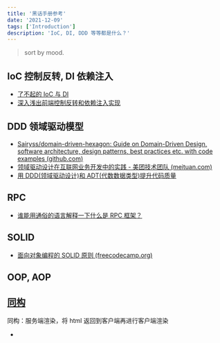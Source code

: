 ```yaml
---
title: '黑话手册参考'
date: '2021-12-09'
tags: ['Introduction']
description: 'IoC, DI, DDD 等等都是什么？'
---
```


> sort by mood.

## IoC 控制反转, DI 依赖注入

- [了不起的 IoC 与 DI](https://segmentfault.com/a/1190000023650518)
- [深入浅出前端控制反转和依赖注入实现](https://juejin.cn/post/7046927021028409351)

## DDD 领域驱动模型

- [Sairyss/domain-driven-hexagon: Guide on Domain-Driven Design, software architecture, design patterns, best practices etc. with code examples (github.com)](https://github.com/Sairyss/domain-driven-hexagon)
- [领域驱动设计在互联网业务开发中的实践 - 美团技术团队 (meituan.com)](https://tech.meituan.com/2017/12/22/ddd-in-practice.html)
- [用 DDD(领域驱动设计)和 ADT(代数数据类型)提升代码质量](https://mp.weixin.qq.com/s/UaJ56G_Vdx6__6ximfP47A)

## RPC

- [谁能用通俗的语言解释一下什么是 RPC 框架？](https://www.zhihu.com/question/25536695/answer/221638079)

## SOLID

- [面向对象编程的 SOLID 原则 (freecodecamp.org)](https://chinese.freecodecamp.org/news/solid-principles/)

## OOP, AOP

## [同构](https://www.zhihu.com/question/325952676)

同构：服务端渲染，将 html 返回到客户端再进行客户端渲染

-
